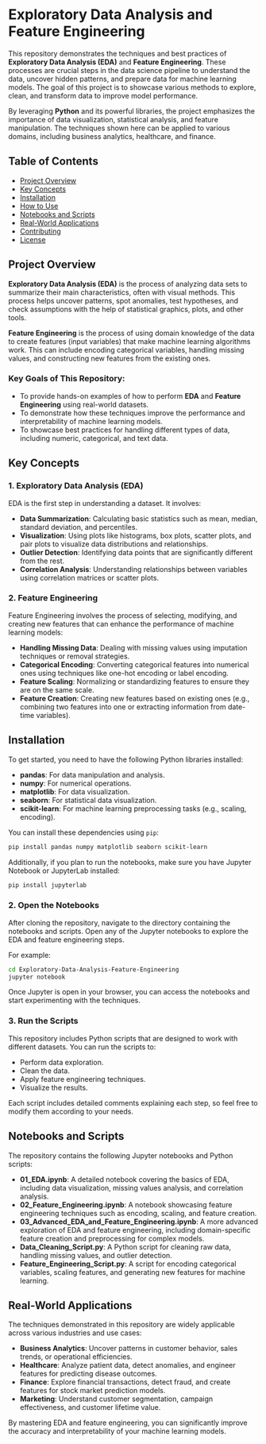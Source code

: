 # Exploratory Data Analysis and Feature Engineering

This repository demonstrates the techniques and best practices of **Exploratory Data Analysis (EDA)** and **Feature Engineering**. These processes are crucial steps in the data science pipeline to understand the data, uncover hidden patterns, and prepare data for machine learning models. The goal of this project is to showcase various methods to explore, clean, and transform data to improve model performance.

By leveraging **Python** and its powerful libraries, the project emphasizes the importance of data visualization, statistical analysis, and feature manipulation. The techniques shown here can be applied to various domains, including business analytics, healthcare, and finance.

## Table of Contents

- [Project Overview](#project-overview)
- [Key Concepts](#key-concepts)
- [Installation](#installation)
- [How to Use](#how-to-use)
- [Notebooks and Scripts](#notebooks-and-scripts)
- [Real-World Applications](#real-world-applications)
- [Contributing](#contributing)
- [License](#license)

## Project Overview

**Exploratory Data Analysis (EDA)** is the process of analyzing data sets to summarize their main characteristics, often with visual methods. This process helps uncover patterns, spot anomalies, test hypotheses, and check assumptions with the help of statistical graphics, plots, and other tools.

**Feature Engineering** is the process of using domain knowledge of the data to create features (input variables) that make machine learning algorithms work. This can include encoding categorical variables, handling missing values, and constructing new features from the existing ones.

### Key Goals of This Repository:
- To provide hands-on examples of how to perform **EDA** and **Feature Engineering** using real-world datasets.
- To demonstrate how these techniques improve the performance and interpretability of machine learning models.
- To showcase best practices for handling different types of data, including numeric, categorical, and text data.

## Key Concepts

### 1. **Exploratory Data Analysis (EDA)**

EDA is the first step in understanding a dataset. It involves:
- **Data Summarization**: Calculating basic statistics such as mean, median, standard deviation, and percentiles.
- **Visualization**: Using plots like histograms, box plots, scatter plots, and pair plots to visualize data distributions and relationships.
- **Outlier Detection**: Identifying data points that are significantly different from the rest.
- **Correlation Analysis**: Understanding relationships between variables using correlation matrices or scatter plots.

### 2. **Feature Engineering**

Feature Engineering involves the process of selecting, modifying, and creating new features that can enhance the performance of machine learning models:
- **Handling Missing Data**: Dealing with missing values using imputation techniques or removal strategies.
- **Categorical Encoding**: Converting categorical features into numerical ones using techniques like one-hot encoding or label encoding.
- **Feature Scaling**: Normalizing or standardizing features to ensure they are on the same scale.
- **Feature Creation**: Creating new features based on existing ones (e.g., combining two features into one or extracting information from date-time variables).

## Installation

To get started, you need to have the following Python libraries installed:

- **pandas**: For data manipulation and analysis.
- **numpy**: For numerical operations.
- **matplotlib**: For data visualization.
- **seaborn**: For statistical data visualization.
- **scikit-learn**: For machine learning preprocessing tasks (e.g., scaling, encoding).

You can install these dependencies using `pip`:

```bash
pip install pandas numpy matplotlib seaborn scikit-learn
```

Additionally, if you plan to run the notebooks, make sure you have Jupyter Notebook or JupyterLab installed:

```bash
pip install jupyterlab
```
### 2. Open the Notebooks

After cloning the repository, navigate to the directory containing the notebooks and scripts. Open any of the Jupyter notebooks to explore the EDA and feature engineering steps.

For example:

```bash
cd Exploratory-Data-Analysis-Feature-Engineering
jupyter notebook
```

Once Jupyter is open in your browser, you can access the notebooks and start experimenting with the techniques.

### 3. Run the Scripts

This repository includes Python scripts that are designed to work with different datasets. You can run the scripts to:
- Perform data exploration.
- Clean the data.
- Apply feature engineering techniques.
- Visualize the results.

Each script includes detailed comments explaining each step, so feel free to modify them according to your needs.

## Notebooks and Scripts

The repository contains the following Jupyter notebooks and Python scripts:

- **01_EDA.ipynb**: A detailed notebook covering the basics of EDA, including data visualization, missing values analysis, and correlation analysis.
- **02_Feature_Engineering.ipynb**: A notebook showcasing feature engineering techniques such as encoding, scaling, and feature creation.
- **03_Advanced_EDA_and_Feature_Engineering.ipynb**: A more advanced exploration of EDA and feature engineering, including domain-specific feature creation and preprocessing for complex models.
- **Data_Cleaning_Script.py**: A Python script for cleaning raw data, handling missing values, and outlier detection.
- **Feature_Engineering_Script.py**: A script for encoding categorical variables, scaling features, and generating new features for machine learning.

## Real-World Applications

The techniques demonstrated in this repository are widely applicable across various industries and use cases:
- **Business Analytics**: Uncover patterns in customer behavior, sales trends, or operational efficiencies.
- **Healthcare**: Analyze patient data, detect anomalies, and engineer features for predicting disease outcomes.
- **Finance**: Explore financial transactions, detect fraud, and create features for stock market prediction models.
- **Marketing**: Understand customer segmentation, campaign effectiveness, and customer lifetime value.

By mastering EDA and feature engineering, you can significantly improve the accuracy and interpretability of your machine learning models.
